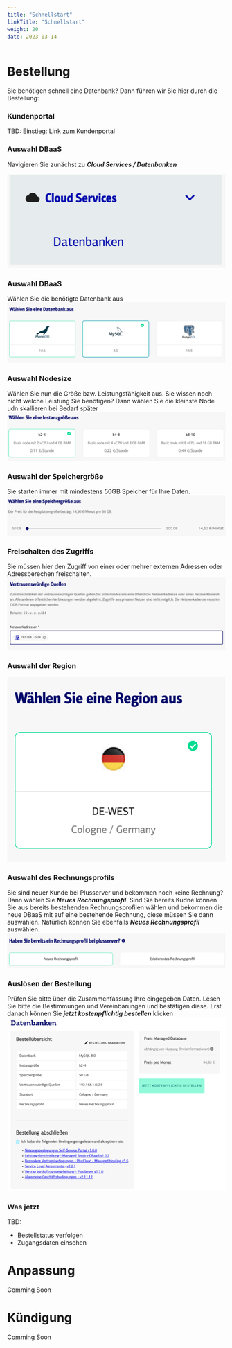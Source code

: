 ```yaml
---
title: "Schnellstart"
linkTitle: "Schnellstart"
weight: 20
date: 2023-03-14
---
```


# Bestellung
Sie benötigen schnell eine Datenbank? Dann führen wir Sie hier durch die Bestellung:

### Kundenportal
TBD: Einstieg: Link zum Kundenportal

### Auswahl DBaaS
Navigieren Sie zunächst zu ***Cloud Services / Datenbanken***

![Auswahl Cloud Service DBaaS](2-cloud-services-datenbanken.png)
### Auswahl DBaaS
Wählen Sie die benötigte Datenbank aus
![Auswahl DBaaS](3-auswahl-dbaas.png)
### Auswahl Nodesize
Wählen Sie nun die Größe bzw. Leistungsfähigkeit aus. Sie wissen noch nicht welche Leistung Sie benötigen? Dann wählen Sie die kleinste Node udn skallieren bei Bedarf später
![Auswahl Nodesize](4-auswahl-nodesize.png)
### Auswahl der Speichergröße
Sie starten immer mit mindestens 50GB Speicher für Ihre Daten. 
![Auswahl Speichergröße](5-auswahl-disksize.png)
### Freischalten des Zugriffs
Sie müssen hier den Zugriff von einer oder mehrer externen Adressen oder Adressberechen freischalten.
![Einrichten des externen Zugriffs](6-fw.png)
### Auswahl der Region
![Auswahl der Region](7-region.png)
### Auswahl des Rechnungsprofils
Sie sind neuer Kunde bei Plusserver und bekommen noch keine Rechnung? Dann wählen Sie ***Neues Rechnungsprofil***. Sind Sie bereits Kudne können Sie aus bereits bestehenden Rechnungsprofilen wählen und bekommen die neue DBaaS mit auf eine bestehende Rechnung, diese müssen Sie dann auswählen. Natürlich können Sie ebenfalls ***Neues Rechnungsprofil*** auswählen.
![Auswahl Rechnungsprofil](8-rechnungsprofil.png)
### Auslösen der Bestellung
Prüfen Sie bitte über die Zusammenfassung Ihre eingegeben Daten. Lesen Sie bitte die Bestimmungen und Vereinbarungen und bestätigen diese. Erst danach können Sie ***jetzt kostenpflichtig bestellen*** klicken
![Zusammenfassung der Bestellung](7-zusammenfassung.png)

### Was jetzt
TBD:
* Bestellstatus verfolgen
* Zugangsdaten einsehen

# Anpassung
Comming Soon

# Kündigung
Comming Soon
